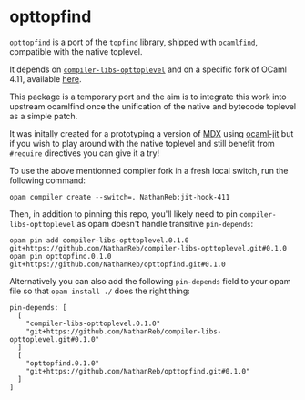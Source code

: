 # opttopfind

`opttopfind` is a port of the `topfind` library, shipped with
[`ocamlfind`](https://github.com/ocaml/ocamlfind), compatible with the native toplevel.

It depends on [`compiler-libs-opttoplevel`](https://github.com/NathanReb/compiler-libs-opttoplevel)
and on a specific fork of OCaml 4.11, available
[here](https://github.com/NathanReb/ocaml/tree/jit-hook-411).

This package is a temporary port and the aim is to integrate this work into upstream ocamlfind
once the unification of the native and bytecode toplevel as a simple patch.

It was initally created for a prototyping a version of [MDX](https://github.com/realworldocaml/mdx)
using [ocaml-jit](https://github.com/NathanReb/ocaml-jit) but if you wish to play around with the
native toplevel and still benefit from `#require` directives you can give it a try!

To use the above mentionned compiler fork in a fresh local switch, run the following command:
```
opam compiler create --switch=. NathanReb:jit-hook-411
```

Then, in addition to pinning this repo, you'll likely need to pin `compiler-libs-opttoplevel`
as opam doesn't handle transitive `pin-depends`:
```
opam pin add compiler-libs-opttoplevel.0.1.0 git+https://github.com/NathanReb/compiler-libs-opttoplevel.git#0.1.0
opam pin opttopfind.0.1.0 git+https://github.com/NathanReb/opttopfind.git#0.1.0
```

Alternatively you can also add the following `pin-depends` field to your opam file so that
`opam install ./` does the right thing:
```
pin-depends: [
  [
    "compiler-libs-opttoplevel.0.1.0"
    "git+https://github.com/NathanReb/compiler-libs-opttoplevel.git#0.1.0"
  ]
  [
    "opttopfind.0.1.0"
    "git+https://github.com/NathanReb/opttopfind.git#0.1.0"
  ]
]
```
